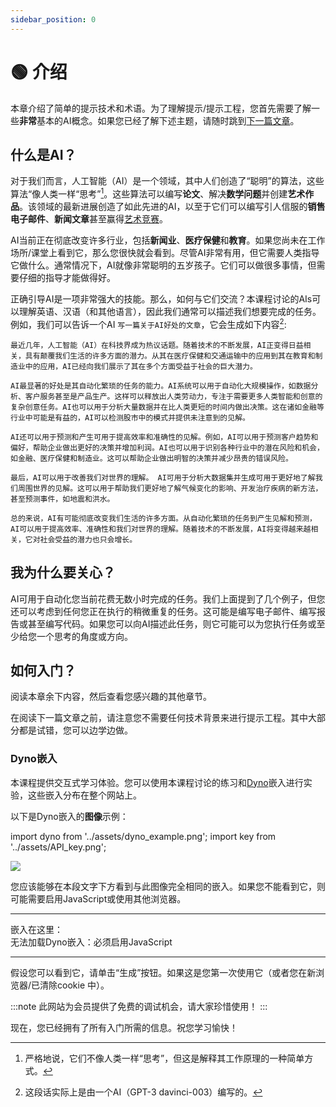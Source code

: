 ```yaml
---
sidebar_position: 0
---
```

# 🟢 介绍

本章介绍了简单的提示技术和术语。为了理解提示/提示工程，您首先需要了解一些**非常**基本的AI概念。如果您已经了解下述主题，请随时跳到[下一篇文章](https://learnprompting.org/docs/basics/prompting)。

## 什么是AI？

对于我们而言，人工智能（AI）是一个领域，其中人们创造了“聪明”的算法，这些算法“像人类一样“思考”[^1]。这些算法可以编写**论文**、解决**数学问题**并创建**艺术作品**。该领域的最新进展创造了如此先进的AI，以至于它们可以编写引人信服的**销售电子邮件**、**新闻文章**甚至赢得[艺术竞赛](https://impakter.com/art-made-by-ai-wins-fine-arts-competition/)。

AI当前正在彻底改变许多行业，包括**新闻业**、**医疗保健**和**教育**。如果您尚未在工作场所/课堂上看到它，那么您很快就会看到。尽管AI非常有用，但它需要人类指导它做什么。通常情况下，AI就像非常聪明的五岁孩子。它们可以做很多事情，但需要仔细的指导才能做得好。

正确引导AI是一项非常强大的技能。那么，如何与它们交流？本课程讨论的AIs可以理解英语、汉语（和其他语言），因此我们通常可以描述我们想要完成的任务。例如，我们可以告诉一个AI `写一篇关于AI好处的文章`，它会生成如下内容[^2]:

```
最近几年，人工智能（AI）在科技界成为热议话题。随着技术的不断发展，AI正变得日益相关，具有颠覆我们生活的许多方面的潜力。从其在医疗保健和交通运输中的应用到其在教育和制造业中的应用，AI已经向我们展示了其在多个方面受益于社会的巨大潜力。

AI最显著的好处是其自动化繁琐的任务的能力。AI系统可以用于自动化大规模操作，如数据分析、客户服务甚至是产品生产。这样可以释放出人类劳动力，专注于需要更多人类智能和创意的复杂创意任务。AI也可以用于分析大量数据并在比人类更短的时间内做出决策。这在诸如金融等行业中可能是有益的，AI可以检测股市中的模式并提供未注意到的见解。

AI还可以用于预测和产生可用于提高效率和准确性的见解。例如，AI可以用于预测客户趋势和偏好，帮助企业做出更好的决策并增加利润。AI也可以用于识别各种行业中的潜在风险和机会，如金融、医疗保健和制造业。这可以帮助企业做出明智的决策并减少昂贵的错误风险。

最后，AI可以用于改善我们对世界的理解。 AI可用于分析大数据集并生成可用于更好地了解我们周围世界的见解。这可以用于帮助我们更好地了解气候变化的影响、开发治疗疾病的新方法，甚至预测事件，如地震和洪水。

总的来说，AI有可能彻底改变我们生活的许多方面。从自动化繁琐的任务到产生见解和预测，AI可以用于提高效率、准确性和我们对世界的理解。随着技术的不断发展，AI将变得越来越相关，它对社会受益的潜力也只会增长。
```

## 我为什么要关心？

AI可用于自动化您当前花费无数小时完成的任务。我们上面提到了几个例子，但您还可以考虑到任何您正在执行的稍微重复的任务。这可能是编写电子邮件、编写报告或甚至编写代码。如果您可以向AI描述此任务，则它可能可以为您执行任务或至少给您一个思考的角度或方向。


## 如何入门？

阅读本章余下内容，然后查看您感兴趣的其他章节。

在阅读下一篇文章之前，请注意您不需要任何技术背景来进行提示工程。其中大部分都是试错，您可以边学边做。

### Dyno嵌入

本课程提供交互式学习体验。您可以使用本课程讨论的练习和[Dyno](https://trydyno.com)嵌入进行实验，这些嵌入分布在整个网站上。

以下是Dyno嵌入的**图像**示例：

import dyno from '../assets/dyno_example.png';
import key from '../assets/API_key.png';

<div style={{textAlign: 'center'}}>
  <img src={dyno} style={{width: "750px"}} />
</div>

您应该能够在本段文字下方看到与此图像完全相同的嵌入。如果您不能看到它，则可能需要启用JavaScript或使用其他浏览器。

<hr/>
嵌入在这里：
<div trydyno-embed="" openai-model="text-davinci-003" initial-prompt="生成10种冰淇淋口味的逗号分隔列表：" initial-response="巧克力、香草、草莓、薄荷巧克力、石榴路、曲奇饼、胡桃山核桃、那不勒斯、咖啡、椰子" max-tokens="256" box-rows="3" model-temp="0.7" top-p="1">
    <noscript>无法加载Dyno嵌入：必须启用JavaScript</noscript>
</div>
<hr/>

假设您可以看到它，请单击“生成”按钮。如果这是您第一次使用它（或者您在新浏览器/已清除cookie 中）。

:::note
此网站为会员提供了免费的调试机会，请大家珍惜使用！
:::

现在，您已经拥有了所有入门所需的信息。祝您学习愉快！

[^1]: 严格地说，它们不像人类一样“思考”，但这是解释其工作原理的一种简单方式。
[^2]: 这段话实际上是由一个AI（GPT-3 davinci-003）编写的。